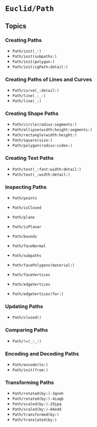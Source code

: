 # ``Euclid/Path``

## Topics 

### Creating Paths

- ``Path/init(_:)``
- ``Path/init(subpaths:)``
- ``Path/init(polygon:)``
- ``Path/init(cgPath:detail:)``

### Creating Paths of Lines and Curves

- ``Path/curve(_:detail:)``
- ``Path/line(_:_:)``
- ``Path/line(_:)``

### Creating Shape Paths

- ``Path/circle(radius:segments:)``
- ``Path/ellipse(width:height:segments:)``
- ``Path/rectangle(width:height:)``
- ``Path/square(size:)``
- ``Path/polygon(radius:sides:)``

### Creating Text Paths

- ``Path/text(_:font:width:detail:)``
- ``Path/text(_:width:detail:)``

### Inspecting Paths

- ``Path/points``
- ``Path/isClosed``
- ``Path/plane``

- ``Path/isPlanar``
- ``Path/bounds``
- ``Path/faceNormal``
- ``Path/subpaths``

- ``Path/facePolygons(material:)``
- ``Path/faceVertices``
- ``Path/edgeVertices``
- ``Path/edgeVertices(for:)``

### Updating Paths

- ``Path/closed()``

### Comparing Paths

- ``Path/!=(_:_:)``

### Encoding and Decoding Paths

- ``Path/encode(to:)``
- ``Path/init(from:)``

### Transforming Paths

- ``Path/rotated(by:)-3qnnh``
- ``Path/rotated(by:)-4iaqb``
- ``Path/scaled(by:)-19jpq``
- ``Path/scaled(by:)-84xdd``
- ``Path/transformed(by:)``
- ``Path/translated(by:)``
